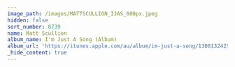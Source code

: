```yaml
---
image_path: /images/MATTSCULLION_IJAS_600px.jpeg
hidden: false
sort_number: 8739
name: Matt Scullion
album_name: I'm Just A Song (Album)
album_url: 'https://itunes.apple.com/au/album/im-just-a-song/1308132425'
_hide_content: true
---
```

